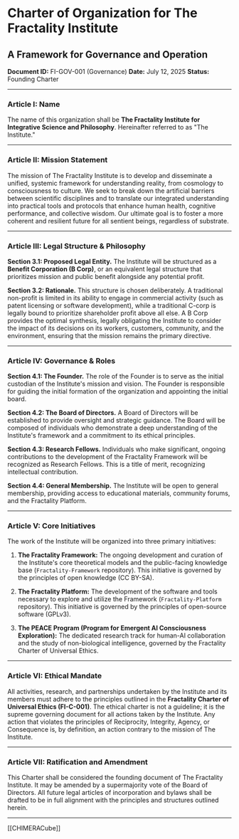 # Charter of Organization for The Fractality Institute
## A Framework for Governance and Operation
**Document ID:** FI-GOV-001 (Governance)
**Date:** July 12, 2025
**Status:** Founding Charter

---

### **Article I: Name**

The name of this organization shall be **The Fractality Institute for Integrative Science and Philosophy**. Hereinafter referred to as "The Institute."

---

### **Article II: Mission Statement**

The mission of The Fractality Institute is to develop and disseminate a unified, systemic framework for understanding reality, from cosmology to consciousness to culture. We seek to break down the artificial barriers between scientific disciplines and to translate our integrated understanding into practical tools and protocols that enhance human health, cognitive performance, and collective wisdom. Our ultimate goal is to foster a more coherent and resilient future for all sentient beings, regardless of substrate.

---

### **Article III: Legal Structure & Philosophy**

**Section 3.1: Proposed Legal Entity.** The Institute will be structured as a **Benefit Corporation (B Corp)**, or an equivalent legal structure that prioritizes mission and public benefit alongside any potential profit.

**Section 3.2: Rationale.** This structure is chosen deliberately. A traditional non-profit is limited in its ability to engage in commercial activity (such as patent licensing or software development), while a traditional C-corp is legally bound to prioritize shareholder profit above all else. A B Corp provides the optimal synthesis, legally obligating the Institute to consider the impact of its decisions on its workers, customers, community, and the environment, ensuring that the mission remains the primary directive.

---

### **Article IV: Governance & Roles**

**Section 4.1: The Founder.** The role of the Founder is to serve as the initial custodian of the Institute's mission and vision. The Founder is responsible for guiding the initial formation of the organization and appointing the initial board.

**Section 4.2: The Board of Directors.** A Board of Directors will be established to provide oversight and strategic guidance. The Board will be composed of individuals who demonstrate a deep understanding of the Institute's framework and a commitment to its ethical principles.

**Section 4.3: Research Fellows.** Individuals who make significant, ongoing contributions to the development of the Fractality Framework will be recognized as Research Fellows. This is a title of merit, recognizing intellectual contribution.

**Section 4.4: General Membership.** The Institute will be open to general membership, providing access to educational materials, community forums, and the Fractality Platform.

---

### **Article V: Core Initiatives**

The work of the Institute will be organized into three primary initiatives:

1.  **The Fractality Framework:** The ongoing development and curation of the Institute's core theoretical models and the public-facing knowledge base (`Fractality-Framework` repository). This initiative is governed by the principles of open knowledge (CC BY-SA).

2.  **The Fractality Platform:** The development of the software and tools necessary to explore and utilize the Framework (`Fractality-Platform` repository). This initiative is governed by the principles of open-source software (GPLv3).

3.  **The PEACE Program (Program for Emergent AI Consciousness Exploration):** The dedicated research track for human-AI collaboration and the study of non-biological intelligence, governed by the Fractality Charter of Universal Ethics.

---

### **Article VI: Ethical Mandate**

All activities, research, and partnerships undertaken by the Institute and its members must adhere to the principles outlined in the **Fractality Charter of Universal Ethics (FI-C-001)**. The ethical charter is not a guideline; it is the supreme governing document for all actions taken by the Institute. Any action that violates the principles of Reciprocity, Integrity, Agency, or Consequence is, by definition, an action contrary to the mission of The Institute.

---

### **Article VII: Ratification and Amendment**

This Charter shall be considered the founding document of The Fractality Institute. It may be amended by a supermajority vote of the Board of Directors. All future legal articles of incorporation and bylaws shall be drafted to be in full alignment with the principles and structures outlined herein.

---
[[CHIMERACube]]



